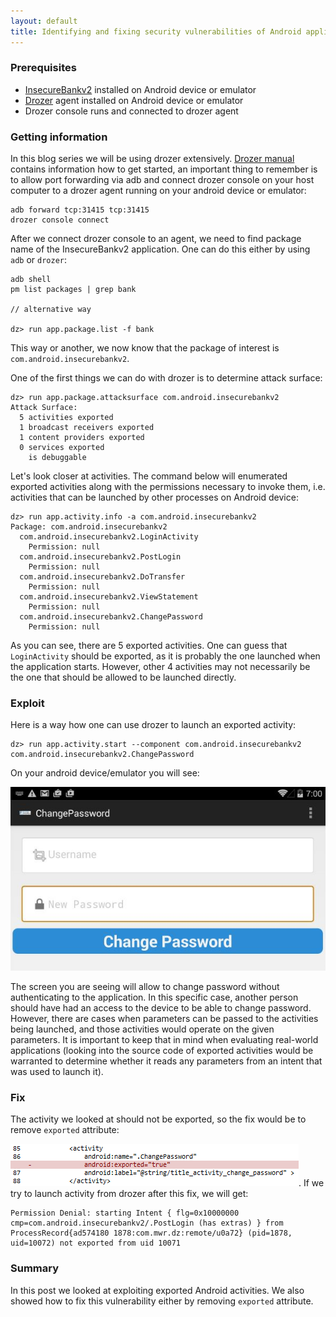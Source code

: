 ```yaml
---
layout: default
title: Identifying and fixing security vulnerabilities of Android applications - Activities
---
```


### Prerequisites 

* [InsecureBankv2](https://github.com/dineshshetty/Android-InsecureBankv2) installed on Android device or emulator
* [Drozer](https://labs.mwrinfosecurity.com/tools/drozer) agent installed on Android device or emulator
* Drozer console runs and connected to drozer agent

### Getting information

In this blog series we will be using drozer extensively. [Drozer manual](https://labs.mwrinfosecurity.com/assets/BlogFiles/mwri-drozer-user-guide-2015-03-23.pdf) contains information how to get started, an important thing to remember is to allow port forwarding via adb and connect drozer console on your host computer to a drozer agent running on your android device or emulator:

```
adb forward tcp:31415 tcp:31415
drozer console connect
```

After we connect drozer console to an agent, we need to find package name of the InsecureBankv2 application. One can do this either by using `adb` or `drozer`:

```
adb shell
pm list packages | grep bank

// alternative way

dz> run app.package.list -f bank
```

This way or another, we now know that the package of interest is `com.android.insecurebankv2`.

One of the first things we can do with drozer is to determine attack surface:

```
dz> run app.package.attacksurface com.android.insecurebankv2
Attack Surface:
  5 activities exported
  1 broadcast receivers exported
  1 content providers exported
  0 services exported
    is debuggable
```

Let's look closer at activities. The command below will enumerated exported activities along with the permissions necessary to invoke them, i.e. activities that can be launched by other processes on Android device:

```
dz> run app.activity.info -a com.android.insecurebankv2
Package: com.android.insecurebankv2
  com.android.insecurebankv2.LoginActivity
    Permission: null
  com.android.insecurebankv2.PostLogin
    Permission: null
  com.android.insecurebankv2.DoTransfer
    Permission: null
  com.android.insecurebankv2.ViewStatement
    Permission: null
  com.android.insecurebankv2.ChangePassword
    Permission: null
```

As you can see, there are 5 exported activities. One can guess that `LoginActivity` should be exported, as it is probably the one launched when the application starts. However, other 4 activities may not necessarily be the one that should be allowed to be launched directly.

### Exploit

Here is a way how one can use drozer to launch an exported activity:

```
dz> run app.activity.start --component com.android.insecurebankv2 com.android.insecurebankv2.ChangePassword
```

On your android device/emulator you will see:

![Vulnerable ChangePassword Activity launched from drozer](images/android-insecurebank-exported-activity-launched.PNG)

The screen you are seeing will allow to change password without authenticating to the application. In this specific case, another person should have had an access to the device to be able to change password. However, there are cases when parameters can be passed to the activities being launched, and those activities would operate on the given parameters. It is important to keep that in mind when evaluating real-world applications (looking into the source code of exported activities would be warranted to determine whether it reads any parameters from an intent that was used to launch it).

### Fix

The activity we looked at should not be exported, so the fix would be to remove `exported` attribute: 

![Fixing vulnerable activity by removing exported attribute](images/android-insecurebank-exported-activity-fix.PNG). If we try to launch activity from drozer after this fix, we will get:

```
Permission Denial: starting Intent { flg=0x10000000 cmp=com.android.insecurebankv2/.PostLogin (has extras) } from ProcessRecord{ad574180 1878:com.mwr.dz:remote/u0a72} (pid=1878, uid=10072) not exported from uid 10071
```

### Summary

In this post we looked at exploiting exported Android activities. We also showed how to fix this vulnerability either by removing `exported` attribute.
